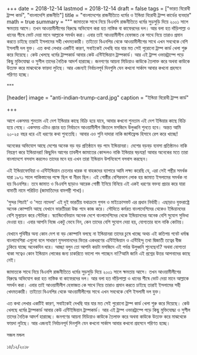 +++
date = 2018-12-14
lastmod = 2018-12-14
draft = false
tags = ["ভারত বিরোধী ট্রাম্প কার্ড", "বাংলাদেশি রাজনীতি"]
title = "বাংলাদেশের রাজনীতিতে ধর্মের ও ইন্ডিয়া বিরোধী ট্রাম্প কার্ডের ব্যবহার"
math = true
summary = """
জামাতকে সাথে নিয়ে বিএনপি রাজনীতিতে ধর্মের সুড়সুড়ি দিয়ে ২০০১ সালে ক্ষমতায় আসে। তখন আওয়ামীলীগের বিরুদ্ধে অভিযোগ করা হত নাস্তিক বা কাফেরদের দল। আর বলা হত দাঁড়িপাল্লা ও ধানের শীষে ভোট দেয়া মানে আল্লাকে সমর্থন করা। এবার তাই আওয়ামীলীগ হেফাজত কে সাথে নিয়ে তারাও প্রমান করতে চাইছে তারাই ইসলামের সহী খেদমতকারী। তাইতো বিএনপির থেকে আওয়ামীলীগের সাথে এখন সবথেকে বেশি ইসলামী দল যুক্ত। এত কথা লেখার একটিই কারণ, সবাইকেই দেখছি যার যার মত সেই পুরোনো ট্রাম্প কার্ড খেলা শুরু করে দিয়েছে। কেউ খেলছে ধর্মের ট্রাম্পকার্ড আবার কেউ এন্টিইন্ডিয়ান ট্রাম্পকার্ড। আর এই ট্রাম্প ওভারট্রাম্পে পড়ে কিছু মুক্তিযোদ্ধা ও সুশীল তাদের নৈতিক আদর্শ হারাচ্ছে। জনগণের আয়না মিডিয়াও কাউকে তৈলাক্ত করে অথবা কাউকে উত্যক্ত করে মাঝথেকে ফায়দা লুটছে। আর এজন্যই নির্বাচনপূর্ব দিনগুলি যেন কখনো সার্কাস আবার কখনো প্রহসনে পরিণত হচ্ছে। 

"""

[header]
image = "anti-indian-trump-card.jpg"
caption = "ইন্ডিয়া বিরোধী ট্রাম্প কার্ড"

+++

আগে একসময় শুনতাম এই দেশ ইন্ডিয়ার কাছে বিক্রি হয়ে যাবে, আবার কখনো শুনতাম এই দেশ ইন্ডিয়ার কাছে বিক্রি হয়ে গেছে। একসময় এটাও প্রচার হত নির্বাচনে আওয়ামীলীগ জিতলে মসজিদে উলুধ্বনি শুনতে হবে। অন্তত আমি ২০-২৫ বছর ধরে এই ধরণের কথা শুনতেছি। আবার এও শুনি দাদারা নাকি জাস্টফ্রেন্ড হিসাবে রেপ করে খাচ্ছে! 

অনেকের অভিযোগ আছে দেশের অনেক বড় বড় প্রতিষ্ঠানে বড় পদে ইন্ডিয়ানরা। দেশের বড়বড় ব্যবসা প্রতিষ্ঠানও নাকি নিয়ন্ত্রণ করে ইন্ডিয়ানরা! কিছুদিন আগের তাবলীগ জামাতের কোন্দলও নাকি ইন্ডিয়ার ষড়যন্ত্র! আবার অনেকের মতে তারা বাংলাদেশে বসবাস করলেও তাদের মনে হয় এখন তারা ইন্ডিয়ান উপনিবেশে বসবাস করছেন।

এই ইন্ডিয়াফোবিয়া ও এন্টিইন্ডিয়ান চেতনার ধারক বা বাহকদের ব্যাপারে আমি লক্ষ্য করেছি যে, এরা সেই পন্থীর সমর্থক যারা ১৯৭১ সালে পাকিস্তানের পক্ষে ছিল বা নীরব ছিল। এই গোষ্ঠীর বেশিরভাগ লোক হয় জামাত ইসলামের সমর্থক না হয় বিএনপির। তবে জামাত ও বিএনপি ছাড়াও আরেক গোষ্ঠী ইনিয়ে বিনিয়ে এই একই ধরণের বক্তব্য প্রচার করে যারা বামাতী নামে পরিচিত (জামাতিদের বামপন্থী শাখা)।

'সুন্দর পিচাই' ও 'সত্য নাদেলা' এই দুই ভারতীয় যথাক্রমে গুগল ও মাইক্রোসফট এর প্রধান নির্বাহী। এছাড়াও যুক্তরাষ্ট্রে অনেক কোম্পানি আছে যেখানে ভারতীয়রা উচ্চ পদে কাজ করে। সৌদিতে কর্মরত বাংলাদেশিদের থেকেও ইন্ডিয়ানদের বেশি মূল্যায়ন করে সৌদিরা। স্ক্যান্ডিনেভিয়ান অনেক দেশে বাংলাদেশিদের থেকে ইন্ডিয়ানদের অনেক বেশি সুযোগ সুভিধা দেওয়া হয়। এবার আপনি নিজে একটু ভেবে নিন, কেন তাদের বেশি সুযোগ দেয়া হয়, যোগ্যতার বলে নাকি কোটায়।

যেখানে পৃথিবীর অন্য কোন দেশ বা বড় কোম্পানি বলছে না ইন্ডিয়ানরা তাদের চুষে খাচ্ছে অথচ এই কতিপয় গবেট ধর্মান্ধ বাংলাদেশিরা এগুলো বলে সাধারণ মুসলমানদের ভিতর একধরণের এন্টিইন্ডিয়ান ও এন্টিহিন্দু তথা দ্বিজাতী তত্বের বীজ ঢুকিয়ে যাচ্ছে অনেকদিন ধরে। আচ্ছা বলুন তো আপনি কয়টা মসজিদে এই পর্যন্ত উলুধ্বনি শুনেছেন!? অথবা যোগ্যতা থাকা সত্বেও কোন ইন্ডিয়ান লোকের জন্য চাকরিতে ভালো পদ পাচ্ছেন না!?আমি জানি এই প্রশ্নের উত্তর আপনাদের কাছে নেই।

জামাতকে সাথে নিয়ে বিএনপি রাজনীতিতে ধর্মের সুড়সুড়ি দিয়ে ২০০১ সালে ক্ষমতায় আসে। তখন আওয়ামীলীগের বিরুদ্ধে অভিযোগ করা হত নাস্তিক বা কাফেরদের দল। আর বলা হত দাঁড়িপাল্লা ও ধানের শীষে ভোট দেয়া মানে আল্লাকে সমর্থন করা। এবার তাই আওয়ামীলীগ হেফাজত কে সাথে নিয়ে তারাও প্রমান করতে চাইছে তারাই ইসলামের সহী খেদমতকারী। তাইতো বিএনপির থেকে আওয়ামীলীগের সাথে এখন সবথেকে বেশি ইসলামী দল যুক্ত।

এত কথা লেখার একটিই কারণ, সবাইকেই দেখছি যার যার মত সেই পুরোনো ট্রাম্প কার্ড খেলা শুরু করে দিয়েছে। কেউ খেলছে ধর্মের ট্রাম্পকার্ড আবার কেউ এন্টিইন্ডিয়ান ট্রাম্পকার্ড। আর এই ট্রাম্প ওভারট্রাম্পে পড়ে কিছু মুক্তিযোদ্ধা ও সুশীল তাদের নৈতিক আদর্শ হারাচ্ছে। জনগণের আয়না মিডিয়াও কাউকে তৈলাক্ত করে অথবা কাউকে উত্যক্ত করে মাঝথেকে ফায়দা লুটছে। আর এজন্যই নির্বাচনপূর্ব দিনগুলি যেন কখনো সার্কাস আবার কখনো প্রহসনে পরিণত হচ্ছে।

সজল মন্ডল

১৪/১২/২০১৮

